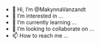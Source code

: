 - 👋 Hi, I’m @MakynnaVanzandt
- 👀 I’m interested in ...
- 🌱 I’m currently learning ...
- 💞️ I’m looking to collaborate on ...
- 📫 How to reach me ...

<!---
MakynnaVanzandt/MakynnaVanzandt is a ✨ special ✨ repository because its `README.md` (this file) appears on your GitHub profile.
You can click the Preview link to take a look at your changes.
--->
